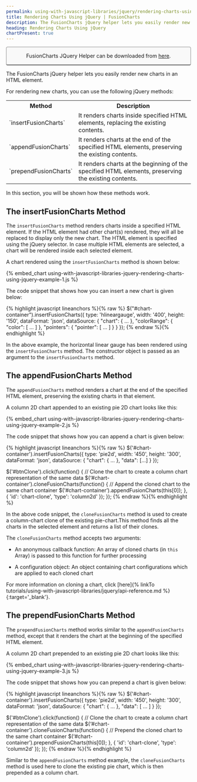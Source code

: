 ```yaml
---
permalink: using-with-javascript-libraries/jquery/rendering-charts-using-jquery.html
title: Rendering Charts Using jQuery | FusionCharts
description: The FusionCharts jQuery helper lets you easily render new charts in an HTML element. In this section, you will be shown how these methods work.
heading: Rendering Charts Using jQuery
chartPresent: true
---
```


<p style="background:rgba(249, 249, 249, 1); padding:15px; border:1px solid #888; border-bottom-width:3px; border-radius:4px; text-align:center;">FusionCharts JQuery Helper can be downloaded from <a href="http://www.fusioncharts.com/jquery-charts" target="_blank">here</a>.</p>

The FusionCharts jQuery helper lets you easily render new charts in an HTML element.

For rendering new charts, you can use the following jQuery methods:

<table>
  <tr>
    <th>Method</th>
    <th>Description</th>
  </tr>
  <tr>
    <td>`insertFusionCharts`</td>
    <td>It renders charts inside specified HTML elements, replacing the existing contents.</td>
  </tr>
  <tr>
    <td>`appendFusionCharts`</td>
    <td>It renders charts at the end of the specified HTML elements, preserving the existing contents.</td>
  </tr>
  <tr>
    <td>`prependFusionCharts`</td>
    <td>It renders charts at the beginning of the specified HTML elements, preserving the existing contents.</td>
  </tr>
</table>


In this section, you will be shown how these methods work.

## The insertFusionCharts Method

The `insertFusionCharts` method renders charts inside a specified HTML element. If the HTML element had other chart(s) rendered, they will all be replaced to display only the new chart. The HTML element is specified using the jQuery selector. In case multiple HTML elements are selected, a chart will be rendered inside each selected element.

A chart rendered using the `insertFusionCharts` method is shown below:

{% embed_chart using-with-javascript-libraries-jquery-rendering-charts-using-jquery-example-1.js %}

The code snippet that shows how you can insert a new chart is given below:

{% highlight javascript lineanchors %}{% raw %}
$("#chart-container").insertFusionCharts({
    type: 'hlineargauge',
    width: '400',
    height: '150',
    dataFormat: 'json',
    dataSource: {
        "chart": {
            ...
        },
        "colorRange": {
            "color": [
                ...
            ]
        },
        "pointers": {
            "pointer": [
                ...
            ]
        }
    }
});
{% endraw %}{% endhighlight %}

In the above example, the horizontal linear gauge has been rendered using the `insertFusionCharts` method. The constructor object is passed as an argument to the `insertFusionCharts` method.

## The appendFusionCharts Method

The `appendFusionCharts` method renders a chart at the end of the specified HTML element, preserving the existing charts in that element.

A column 2D chart appended to an existing pie 2D chart looks like this:

{% embed_chart using-with-javascript-libraries-jquery-rendering-charts-using-jquery-example-2.js %}

The code snippet that shows how you can append a chart is given below:

{% highlight javascript lineanchors %}{% raw %}
$('#chart-container').insertFusionCharts({
    type: 'pie2d',
    width: '450',
    height: '300',
    dataFormat: 'json',
    dataSource: {
        "chart": {
                ...
        },
        "data": [...]
    }
});

$('#btnClone').click(function() {
    // Clone the chart to create a column chart representation of the same data
    $(‘#chart-container’).cloneFusionCharts(function() {
        // Append the cloned chart to the same chart container
        $(‘#chart-container’).appendFusionCharts(this[0]);
    }, {
        'id': 'chart-clone',
        'type': 'column2d'
    });
});
{% endraw %}{% endhighlight %}

In the above code snippet, the `cloneFusionCharts` method is used to create a column-chart clone of the existing pie-chart.This method finds all the charts in the selected element and returns a list of their clones.

The `cloneFusionCharts` method accepts two arguments:

* An anonymous callback function: An array of cloned charts (in `this` Array) is passed to this function for further processing

* A configuration object: An object containing chart configurations which are applied to each cloned chart

For more information on cloning a chart, click [here]{% linkTo tutorials/using-with-javascript-libraries/jquery/api-reference.md %}{:target='_blank'}.

## The prependFusionCharts Method

The `prependFusionCharts` method works similar to the `appendFusionCharts` method, except that it renders the chart at the beginning of the specified HTML element.

A column 2D chart prepended to an existing pie 2D chart looks like this:

{% embed_chart using-with-javascript-libraries-jquery-rendering-charts-using-jquery-example-3.js %}

The code snippet that shows how you can prepend a chart is given below:

{% highlight javascript lineanchors %}{% raw %}
$('#chart-container').insertFusionCharts({
    type: 'pie2d',
    width: '450',
    height: '300',
    dataFormat: 'json',
    dataSource: {
        "chart": {
            ...
        },
        "data": [
            ...
        ]
    }
});

$('#btnClone').click(function() {
    // Clone the chart to create a column chart representation of the same data
    $(‘#chart-container’).cloneFusionCharts(function() {
        // Prepend the cloned chart to the same chart container
        $(‘#chart-container’).prependFusionCharts(this[0]);
    }, {
        'id': 'chart-clone',
        'type': 'column2d'
    });
});
{% endraw %}{% endhighlight %}

Similar to the `appendFusionCharts` method example, the `cloneFusionCharts` method is used here to clone the existing pie chart, which is then prepended as a column chart.